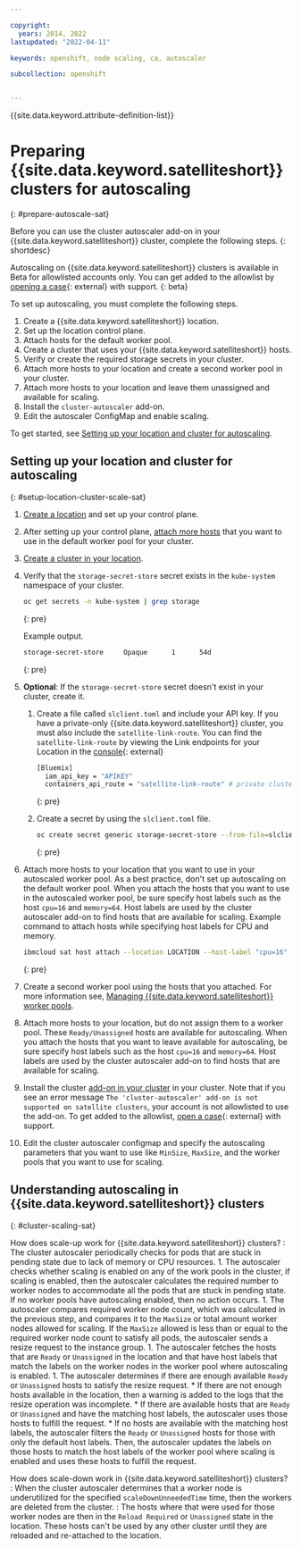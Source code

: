 ```yaml
---

copyright: 
  years: 2014, 2022
lastupdated: "2022-04-11"

keywords: openshift, node scaling, ca, autoscaler

subcollection: openshift


---
```


{{site.data.keyword.attribute-definition-list}}

# Preparing {{site.data.keyword.satelliteshort}} clusters for autoscaling
{: #prepare-autoscale-sat}

Before you can use the cluster autoscaler add-on in your {{site.data.keyword.satelliteshort}} cluster, complete the following steps.
{: shortdesc}

Autoscaling on {{site.data.keyword.satelliteshort}} clusters is available in Beta for allowlisted accounts only. You can get added to the allowlist by [opening a case](https://cloud.ibm.com/unifiedsupport/cases/form){: external} with support.
{: beta}

To set up autoscaling, you must complete the following steps.

1. Create a {{site.data.keyword.satelliteshort}} location.
1. Set up the location control plane.
1. Attach hosts for the default worker pool.
1. Create a cluster that uses your {{site.data.keyword.satelliteshort}} hosts.
1. Verify or create the required storage secrets in your cluster.
1. Attach more hosts to your location and create a second worker pool in your cluster.
1. Attach more hosts to your location and leave them unassigned and available for scaling.
1. Install the `cluster-autoscaler` add-on.
1. Edit the autoscaler ConfigMap and enable scaling.

To get started, see [Setting up your location and cluster for autoscaling](#setup-location-cluster-scale-sat).

## Setting up your location and cluster for autoscaling
{: #setup-location-cluster-scale-sat}

1. [Create a location](/docs/satellite?topic=satellite-locations) and set up your control plane.

1. After setting up your control plane, [attach more hosts](/docs/satellite?topic=satellite-attach-hosts) that you want to use in the default worker pool for your cluster.

1. [Create a cluster in your location](/docs/openshift?topic=openshift-satellite-clusters).

1. Verify that the `storage-secret-store` secret exists in the `kube-system` namespace of your cluster.
    ```sh
    oc get secrets -n kube-system | grep storage
    ```
    {: pre}
    
    Example output.
    
    ```sh
    storage-secret-store     Opaque      1      54d
    ```
    {: pre}
    
1. **Optional**: If the `storage-secret-store` secret doesn't exist in your cluster, create it.
    1. Create a file called `slclient.toml` and include your API key. If you have a private-only {{site.data.keyword.satelliteshort}} cluster, you must also include the `satellite-link-route`. You can find the `satellite-link-route` by viewing the Link endpoints for your Location in the [console](https://cloud.ibm.com/satellite/locations){: external}
        ```sh
        [Bluemix]
          iam_api_key = "APIKEY"
          containers_api_route = "satellite-link-route" # private clusters only
        ```
        {: pre}
        
    1. Create a secret by using the `slclient.toml` file.
        ```sh
        oc create secret generic storage-secret-store --from-file=slclient.toml -n kube-system
        ```
        {: pre}

1. Attach more hosts to your location that you want to use in your autoscaled worker pool. As a best practice, don't set up autoscaling on the default worker pool. When you attach the hosts that you want to use in the autoscaled worker pool, be sure specify host labels such as the host `cpu=16` and `memory=64`. Host labels are used by the cluster autoscaler add-on to find hosts that are available for scaling.
    Example command to attach hosts while specifying host labels for CPU and memory.
    ```sh
    ibmcloud sat host attach --location LOCATION --host-label "cpu=16" --host-label "memory=64" [--operating-system SYSTEM] 
    ```
    {: pre}
    
1. Create a second worker pool using the hosts that you attached. For more information see, [Managing {{site.data.keyword.satelliteshort}} worker pools](/docs/openshift?topic=openshift-satellite-clusters#satcluster-worker-pools-sat).

1. Attach more hosts to your location, but do not assign them to a worker pool. These `Ready/Unassigned` hosts are available for autoscaling. When you attach the hosts that you want to leave available for autoscaling, be sure specify host labels such as the host `cpu=16` and `memory=64`. Host labels are used by the cluster autoscaler add-on to find hosts that are available for scaling.
1. Install the cluster [add-on in your cluster](/docs/containers?topic=containers-cluster-scaling-install-addon) in your cluster. Note that if you see an error message `The 'cluster-autoscaler' add-on is not supported on satellite clusters`, your account is not allowlisted to use the add-on. To get added to the allowlist, [open a case](https://cloud.ibm.com/unifiedsupport/cases/form){: external} with support.
1. Edit the cluster autoscaler configmap and specify the autoscaling parameters that you want to use like `MinSize`, `MaxSize`, and the worker pools that you want to use for scaling.

## Understanding autoscaling in {{site.data.keyword.satelliteshort}} clusters
{: #cluster-scaling-sat}

How does scale-up work for {{site.data.keyword.satelliteshort}} clusters?
:   The cluster autoscaler periodically checks for pods that are stuck in pending state due to lack of memory or CPU resources. 
    1. The autoscaler checks whether scaling is enabled on any of the work pools in the cluster, if scaling is enabled, then the autoscaler calculates the required number to worker nodes to accommodate all the pods that are stuck in pending state. If no worker pools have autoscaling enabled, then no action occurs.
    1. The autoscaler compares required worker node count, which was calculated in the previous step, and compares it to the `MaxSize` or total amount worker nodes allowed for scaling. If the `MaxSize` allowed is less than or equal to the required worker node count to satisfy all pods, the autoscaler sends a resize request to the instance group.
    1. The autoscaler fetches the hosts that are `Ready` or `Unassigned` in the location and that have host labels that match the labels on the worker nodes in the worker pool where autoscaling is enabled. 
    1. The autoscaler determines if there are enough available `Ready` or `Unassigned` hosts to satisfy the resize request. 
        * If there are not enough hosts available in the location, then a warning is added to the logs that the resize operation was incomplete.
        * If there are available hosts that are `Ready` or `Unassigned` and have the matching host labels, the autoscaler uses those hosts to fulfill the request.
        * If no hosts are available with the matching host labels, the autoscaler filters the `Ready` or `Unassigned` hosts for those with only the default host labels. Then, the autoscaler updates the labels on those hosts to match the host labels of the worker pool where scaling is enabled and uses these hosts to fulfill the request.

How does scale-down work in {{site.data.keyword.satelliteshort}} clusters?
:   When the cluster autoscaler determines that a worker node is underutilized for the specified `scaleDownUnneededTime` time, then the workers are deleted from the cluster.
:   The hosts where that were used for those worker nodes are then in the `Reload Required` or `Unassigned` state in the location. These hosts can't be used by any other cluster until they are reloaded and re-attached to the location.
